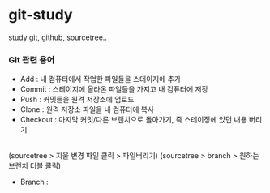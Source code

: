 # git-study
study git, github, sourcetree..

### Git 관련 용어
- Add : 내 컴퓨터에서 작업한 파일들을 스테이지에 추가
- Commit : 스테이지에 올라온 파일들을 가지고 내 컴퓨터에 저장
- Push : 커밋들을 원격 저장소에 업로드
- Clone : 원격 저장소 파일을 내 컴퓨터에 복사
- Checkout : 마지막 커밋/다른 브랜치으로 돌아가기, 즉 스테이징에 있던 내용 버리기
<br>
  (sourcetree > 지울 변경 파일 클릭 > 파일버리기)
  (sourcetree > branch > 원하는 브랜치 더블 클릭)
  
- Branch : 
